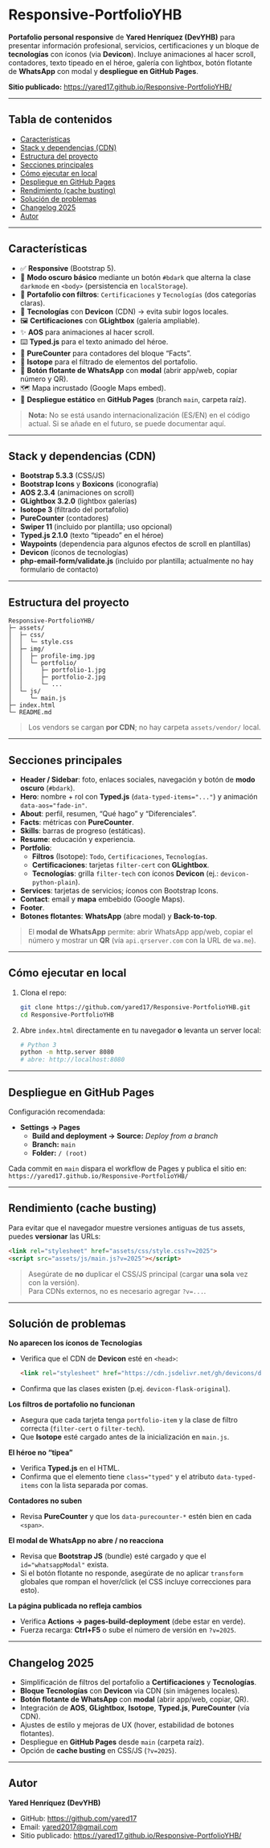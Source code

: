 # Responsive-PortfolioYHB

**Portafolio personal responsive** de **Yared Henríquez (DevYHB)** para presentar información profesional, servicios, certificaciones y un bloque de **tecnologías** con íconos (via **Devicon**). Incluye animaciones al hacer scroll, contadores, texto tipeado en el héroe, galería con lightbox, botón flotante de **WhatsApp** con modal y **despliegue en GitHub Pages**.

**Sitio publicado:** https://yared17.github.io/Responsive-PortfolioYHB/

---

## Tabla de contenidos
- [Características](#características)
- [Stack y dependencias (CDN)](#stack-y-dependencias-cdn)
- [Estructura del proyecto](#estructura-del-proyecto)
- [Secciones principales](#secciones-principales)
- [Cómo ejecutar en local](#cómo-ejecutar-en-local)
- [Despliegue en GitHub Pages](#despliegue-en-github-pages)
- [Rendimiento (cache busting)](#rendimiento-cache-busting)
- [Solución de problemas](#solución-de-problemas)
- [Changelog 2025](#changelog-2025)
- [Autor](#autor)

---

## Características

- ✅ **Responsive** (Bootstrap 5).
- 🌙 **Modo oscuro básico** mediante un botón `#bdark` que alterna la clase `darkmode` en `<body>` (persistencia en `localStorage`).
- 🧭 **Portafolio con filtros**: `Certificaciones` y `Tecnologías` (dos categorías claras).
- 🧩 **Tecnologías** con **Devicon** (CDN) → evita subir logos locales.
- 🖼️ **Certificaciones** con **GLightbox** (galería ampliable).
- ✨ **AOS** para animaciones al hacer scroll.
- ⌨️ **Typed.js** para el texto animado del héroe.
- 🔢 **PureCounter** para contadores del bloque “Facts”.
- 🧮 **Isotope** para el filtrado de elementos del portafolio.
- 💬 **Botón flotante de WhatsApp** con **modal** (abrir app/web, copiar número y QR).
- 🗺️ Mapa incrustado (Google Maps embed).
- 🚀 **Despliegue estático** en **GitHub Pages** (branch `main`, carpeta raíz).

> **Nota:** No se está usando internacionalización (ES/EN) en el código actual. Si se añade en el futuro, se puede documentar aquí.

---

## Stack y dependencias (CDN)

- **Bootstrap 5.3.3** (CSS/JS)
- **Bootstrap Icons** y **Boxicons** (iconografía)
- **AOS 2.3.4** (animaciones on scroll)
- **GLightbox 3.2.0** (lightbox galerías)
- **Isotope 3** (filtrado del portafolio)
- **PureCounter** (contadores)
- **Swiper 11** (incluido por plantilla; uso opcional)
- **Typed.js 2.1.0** (texto “tipeado” en el héroe)
- **Waypoints** (dependencia para algunos efectos de scroll en plantillas)
- **Devicon** (íconos de tecnologías)
- **php-email-form/validate.js** (incluido por plantilla; actualmente no hay formulario de contacto)

---

## Estructura del proyecto

```text
Responsive-PortfolioYHB/
├─ assets/
│  ├─ css/
│  │  └─ style.css
│  ├─ img/
│  │  ├─ profile-img.jpg
│  │  └─ portfolio/
│  │     ├─ portfolio-1.jpg
│  │     ├─ portfolio-2.jpg
│  │     └─ ...
│  └─ js/
│     └─ main.js
├─ index.html
└─ README.md
```

> Los vendors se cargan **por CDN**; no hay carpeta `assets/vendor/` local.

---

## Secciones principales

- **Header / Sidebar**: foto, enlaces sociales, navegación y botón de **modo oscuro** (`#bdark`).
- **Hero**: nombre + rol con **Typed.js** (`data-typed-items="..."`) y animación `data-aos="fade-in"`.
- **About**: perfil, resumen, “Qué hago” y “Diferenciales”.
- **Facts**: métricas con **PureCounter**.
- **Skills**: barras de progreso (estáticas).
- **Resume**: educación y experiencia.
- **Portfolio**:
  - **Filtros** (Isotope): `Todo`, `Certificaciones`, `Tecnologías`.
  - **Certificaciones**: tarjetas `filter-cert` con **GLightbox**.
  - **Tecnologías**: grilla `filter-tech` con íconos **Devicon** (ej.: `devicon-python-plain`).
- **Services**: tarjetas de servicios; íconos con Bootstrap Icons.
- **Contact**: email y **mapa** embebido (Google Maps).
- **Footer**.
- **Botones flotantes**: **WhatsApp** (abre modal) y **Back-to-top**.

> El **modal de WhatsApp** permite: abrir WhatsApp app/web, copiar el número y mostrar un **QR** (vía `api.qrserver.com` con la URL de `wa.me`).

---

## Cómo ejecutar en local

1. Clona el repo:
   ```bash
   git clone https://github.com/yared17/Responsive-PortfolioYHB.git
   cd Responsive-PortfolioYHB
   ```
2. Abre `index.html` directamente en tu navegador **o** levanta un server local:
   ```bash
   # Python 3
   python -m http.server 8080
   # abre: http://localhost:8080
   ```

---

## Despliegue en GitHub Pages

Configuración recomendada:
- **Settings → Pages**
  - **Build and deployment → Source:** *Deploy from a branch*
  - **Branch:** `main`
  - **Folder:** `/ (root)`

Cada commit en `main` dispara el workflow de Pages y publica el sitio en:  
`https://yared17.github.io/Responsive-PortfolioYHB/`

---

## Rendimiento (cache busting)

Para evitar que el navegador muestre versiones antiguas de tus assets, puedes **versionar** las URLs:

```html
<link rel="stylesheet" href="assets/css/style.css?v=2025">
<script src="assets/js/main.js?v=2025"></script>
```

> Asegúrate de **no** duplicar el CSS/JS principal (cargar **una sola** vez con la versión).  
> Para CDNs externos, no es necesario agregar `?v=...`.

---

## Solución de problemas

**No aparecen los íconos de Tecnologías**
- Verifica que el CDN de **Devicon** esté en `<head>`:
  ```html
  <link rel="stylesheet" href="https://cdn.jsdelivr.net/gh/devicons/devicon@latest/devicon.min.css">
  ```
- Confirma que las clases existen (p.ej. `devicon-flask-original`).

**Los filtros de portafolio no funcionan**
- Asegura que cada tarjeta tenga `portfolio-item` y la clase de filtro correcta (`filter-cert` o `filter-tech`).
- Que **Isotope** esté cargado antes de la inicialización en `main.js`.

**El héroe no “tipea”**
- Verifica **Typed.js** en el HTML.
- Confirma que el elemento tiene `class="typed"` y el atributo `data-typed-items` con la lista separada por comas.

**Contadores no suben**
- Revisa **PureCounter** y que los `data-purecounter-*` estén bien en cada `<span>`.

**El modal de WhatsApp no abre / no reacciona**
- Revisa que **Bootstrap JS** (bundle) esté cargado y que el `id="whatsappModal"` exista.
- Si el botón flotante no responde, asegúrate de no aplicar `transform` globales que rompan el hover/click (el CSS incluye correcciones para esto).

**La página publicada no refleja cambios**
- Verifica **Actions → pages-build-deployment** (debe estar en verde).
- Fuerza recarga: **Ctrl+F5** o sube el número de versión en `?v=2025`.

---

## Changelog 2025

- Simplificación de filtros del portafolio a **Certificaciones** y **Tecnologías**.
- **Bloque Tecnologías** con **Devicon** via CDN (sin imágenes locales).
- **Botón flotante de WhatsApp** con **modal** (abrir app/web, copiar, QR).
- Integración de **AOS**, **GLightbox**, **Isotope**, **Typed.js**, **PureCounter** (vía CDN).
- Ajustes de estilo y mejoras de UX (hover, estabilidad de botones flotantes).
- Despliegue en **GitHub Pages** desde `main` (carpeta raíz).
- Opción de **cache busting** en CSS/JS (`?v=2025`).

---

## Autor

**Yared Henríquez (DevYHB)**  
- GitHub: https://github.com/yared17  
- Email: yared2017@gmail.com  
- Sitio publicado: https://yared17.github.io/Responsive-PortfolioYHB/
